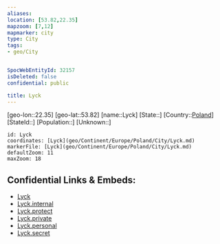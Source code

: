 ```yaml
---
aliases: 
location: [53.82,22.35]
mapzoom: [7,12] 
mapmarker: city 
type: City
tags:
- geo/City


SpocWebEntityId: 32157
isDeleted: false
confidential: public

title: Lyck
---
```

[geo-lon::22.35]
[geo-lat::53.82]
[name::Lyck]
[State::]
[Country::[Poland](geo/Continent/Europe/Poland.md)]
[StateId::]
[Population::]
[Unknown::]


```leaflet
id: Lyck
coordinates: [Lyck](geo/Continent/Europe/Poland/City/Lyck.md)
markerFile: [Lyck](geo/Continent/Europe/Poland/City/Lyck.md)
defaultZoom: 11 
maxZoom: 18
```


## Confidential Links & Embeds: 
- [Lyck](../../../../../../_public/geo/Continent/Europe/Poland/City/Lyck.md) 
- [Lyck.internal](../../../../../../_internal/geo/Continent/Europe/Poland/City/Lyck.internal.md) 
- [Lyck.protect](../../../../../../_protect/geo/Continent/Europe/Poland/City/Lyck.protect.md) 
- [Lyck.private](../../../../../../_private/geo/Continent/Europe/Poland/City/Lyck.private.md) 
- [Lyck.personal](../../../../../../_personal/geo/Continent/Europe/Poland/City/Lyck.personal.md) 
- [Lyck.secret](../../../../../../_secret/geo/Continent/Europe/Poland/City/Lyck.secret.md) 
